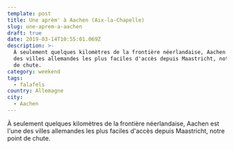 ```yaml
---
template: post
title: Une aprèm' à Aachen (Aix-la-Chapelle)
slug: une-aprem-a-aachen
draft: true
date: 2019-03-14T10:55:01.069Z
description: >-
  À seulement quelques kilomètres de la frontière néerlandaise, Aachen est l'une
  des villes allemandes les plus faciles d'accès depuis Maastricht, notre point
  de chute.
category: weekend
tags:
  - falafels
country: Allemagne
city:
  - Aachen
---
```

À seulement quelques kilomètres de la frontière néerlandaise, Aachen est l'une des villes allemandes les plus faciles d'accès depuis Maastricht, notre point de chute.

